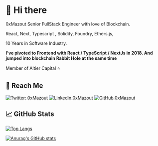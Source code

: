 # 👋 Hi there  
<!-- <img align="right" width="200" src="https://media.giphy.com/media/ccaxjiC5xB27yewpLo/giphy.gif"> -->

0xMazout Senior FullStack Engineer with love of Blockchain.

React, Next, Typescript , Solidity, Foundry, Ethers.js,

10 Years in Software Industry.

**I've pivoted to Frontend with React / TypeScript / NextJs in 2018. 
And jumped into blockchain Rabbit Hole at the same time**

Member of Altier Capital ⭐




## 🎯 Reach Me 

[![Twitter: 0xMazout](https://img.shields.io/twitter/follow/0xMazout?style=social)](https://twitter.com/0xMazout)
[![Linkedin 0xMazout](https://img.shields.io/badge/Let%27s%20connect-0077B5?&logo=linkedin&style=flat)](https://www.linkedin.com/in/lucas-fabre-info/)
[![GitHub 0xMazout](https://img.shields.io/github/followers/0xMazout?label=follow%20me&style=social)](https://github.com/0xMazout)
<!-- <br><br> -->


## &#x1f4c8; GitHub Stats

[![Top Langs](https://github-readme-stats.vercel.app/api/top-langs/?username=0xMazout&layout=compact&hide=HTML,CSS)](#)

[![Anurag's GitHub stats](https://github-readme-stats.vercel.app/api?username=0xMazout&count_private=true&show_icons=true&theme=tokyonight&hide=issues&#gh-light-mode-only)](https://github.com/anuraghazra/github-readme-stats#gh-light-mode-only)
